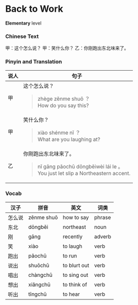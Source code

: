 # Back to Work
**Elementary** level
### Chinese Text
甲：这个怎么说？
甲：笑什么你？
乙：你刚跑出东北味来了。

### Pinyin and Translation
|说人|句子|
|----|----|
|甲|这个怎么说？<blockquote>zhège zěnme shuō ？<br />How do you say this?</blockquote>|
|甲|笑什么你？<blockquote>xiào shénme nǐ ？<br />What are you laughing at?</blockquote>|
|乙|你刚跑出东北味来了。<blockquote>nǐ gāng pǎochū dōngběiwèi lái le 。<br />You just let slip a Northeastern accent.</blockquote>|
### Vocab
|汉子|拼音|英文|词类|
|----|----|----|----|
|怎么说|zěnme shuō|how to say|phrase|
|东北|dōngběi|northeast|noun|
|刚|gāng|recently|adverb|
|笑|xiào|to laugh|verb|
|跑出|pǎochū|to run|verb|
|说出|shuōchū|to blurt out|verb|
|唱出|chàngchū|to sing out|verb|
|想出|xiǎngchū|to think of|verb|
|听出|tīngchū|to hear|verb|